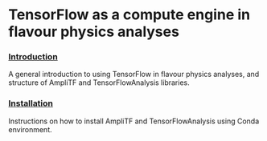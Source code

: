 # TensorFlow as a compute engine in flavour physics analyses

### [Introduction](00_introduction.md)

A general introduction to using TensorFlow in flavour physics analyses, and structure of AmpliTF and TensorFlowAnalysis libraries. 

### [Installation](01_installation.md)

Instructions on how to install AmpliTF and TensorFlowAnalysis using Conda environment. 
